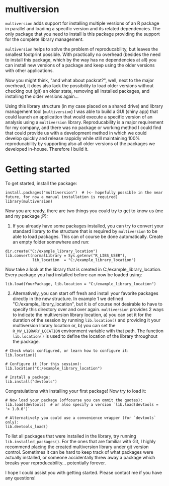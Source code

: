 # multiversion
`multiversion` adds support for installing multiple versions of an R package in parallel and loading a specific version and its related dependencies. The only package that you need to install is this package providing the support for the complete library management.

`multiversion` helps to solve the problem of reproducability, but leaves the smallest footprint possible. With practically no overhead (besides the need to install this package, which by the way has no dependencies at all) you can install new versions of a package and keep using the older versions with other applications.

Now you might think, "and what about packrat?", well, next to the major overhead, it does also lack the possibility to load older versions without checking out (git) an older state, removing all installed packages, and installing the older versions again... 

Using this library structure (in my case placed on a shared drive) and library management tool (`multiversion`) I was able to build a GUI (shiny app) that could launch an application that would execute a specific version of an analysis using a `multiversion` library.
Reproducability is a major requirement for my company, and there was no package or working method I could find that could provide us with a development method in which we could develop quickly and release rappidly while still maintaining 100% reproducability by supporting also all older versions of the packages we developed in-house. Therefore I build it.

# Getting started

To get started, install the package:

```
install.packages("multiversion")  # (<- hopefully possible in the near future, for now a manual installation is required)
library(multiversion)
```

Now you are ready, there are two things you could try to get to know us (me and my package ;P):

1. If you already have some packages installed, you can try to convert your standard library to the structure that is required by `multiversion` to be able to load packages. This can of course be done automatically. Create an empty folder somewhere and run:

```
dir.create("C:/example_library_location")
lib.convert(normalLibrary = Sys.getenv("R_LIBS_USER"),
            lib_location  = "C:/example_library_location")
```

Now take a look at the library that is created in C:/example_library_location. Every package you had installed before can now be loaded using:

```
lib.load(YourPackage, lib.location = "C:/example_library_location")
```

2. Alternatively, you can start off fresh and install your favorite packages directly in the new structure. In example 1 we defined "C:/example_library_location", but it is of course not desirable to have to specify this directory over and over again.
`multiversion` provides 2 ways to indicate the multiversion library location, a) you can set it for the duration of the session by running `lib.location()` and providing it your multiversion library location or, b) you can set the `R_MV_LIBRARY_LOCATION` environment variable with that path. The function `lib.location()` is used to define the location of the library throughout the package.

```
# Check whats configured, or learn how to configure it:
lib.location()

# Configure it (for this session):
lib.location("C:/example_library_location")

# Install a package:
lib.install("devtools")
```

Congratulations with installing your first package! Now try to load it:

```
# Now load your package (offcourse you can ommit the quotes):
lib.load(devtools)  # or also specify a version `lib.load(devtools = '> 1.0.0')`

# Alternatively you could use a convenience wrapper (for `devtools` only):
lib.devtools_load()
```

To list all packages that were installed in the library, try running `lib.installed_packages()`.
For the ones that are familiar with Git, I highly recommend placing the created multiversion library under git version control. Sometimes it can be hard to keep track of what packages were actually installed, or someone accidentally threw away a package which breaks your reproducability... potentially forever.

I hope I could assist you with getting started. Please contact me if you have any questions!
